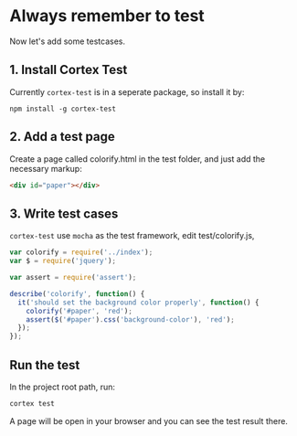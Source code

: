 # Always remember to test

Now let's add some testcases.

## 1. Install Cortex Test

Currently `cortex-test` is in a seperate package, so install it by:

```
npm install -g cortex-test
```


## 2. Add a test page

Create a page called colorify.html in the test folder, and just add the necessary markup:

```html
<div id="paper"></div>
```

## 3. Write test cases

`cortex-test` use `mocha` as the test framework, edit test/colorify.js,

```js
var colorify = require('../index');
var $ = require('jquery');

var assert = require('assert');

describe('colorify', function() {
  it('should set the background color properly', function() {
    colorify('#paper', 'red');
    assert($('#paper').css('background-color'), 'red');
  });
});
```

## Run the test

In the project root path, run:

```bash
cortex test
```

A page will be open in your browser and you can see the test result there.

